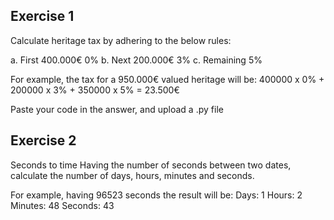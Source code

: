 ## Exercise 1
Calculate heritage tax by adhering to the below rules: 

a. First 400.000€     0% 
b. Next 200.000€    3% 
c. Remaining           5% 

For example, the tax for a 950.000€ valued heritage will be:
400000 x 0% + 200000 x 3% + 350000 x 5% = 23.500€

Paste your code in the answer, and upload a .py file

## Exercise 2

Seconds to time
Having the number of seconds between two dates, calculate the number of days, hours, minutes and seconds.

For example, having 96523 seconds the result will be:
Days:  1
Hours:  2
Minutes:  48
Seconds:  43